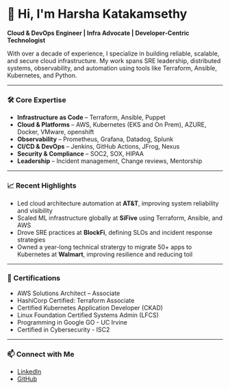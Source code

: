 # 👋 Hi, I'm Harsha Katakamsethy

**Cloud & DevOps Engineer | Infra Advocate | Developer-Centric Technologist**

With over a decade of experience, I specialize in building reliable, scalable, and secure cloud infrastructure. My work spans SRE leadership, distributed systems, observability, and automation using tools like Terraform, Ansible, Kubernetes, and Python.

---

### 🛠 Core Expertise

- **Infrastructure as Code** – Terraform, Ansible, Puppet
- **Cloud & Platforms** – AWS, Kubernetes (EKS and On Prem), AZURE, Docker, VMware, openshift
- **Observability** – Prometheus, Grafana, Datadog, Splunk
- **CI/CD & DevOps** – Jenkins, GitHub Actions, JFrog, Nexus
- **Security & Compliance** – SOC2, SOX, HIPAA
- **Leadership** – Incident management, Change reviews, Mentorship

---


### 📈 Recent Highlights

- Led cloud architecture automation at **AT&T**, improving system reliability and visibility
- Scaled ML infrastructure globally at **SiFive** using Terraform, Ansible, and AWS
- Drove SRE practices at **BlockFi**, defining SLOs and incident response strategies
- Owned a year-long technical stratergy to migrate 50+ apps to Kubernetes at **Walmart**, improving resilience and reducing toil
---

### 📜 Certifications

- AWS Solutions Architect – Associate
- HashiCorp Certified: Terraform Associate
- Certified Kubernetes Application Developer (CKAD)
- Linux Foundation Certified Systems Admin (LFCS)
- Programming in Google GO - UC Irvine
- Certified in Cybersecurity - ISC2

---

### 📫 Connect with Me

- [LinkedIn](https://www.linkedin.com/in/harsha-k-85b957104/)
- [GitHub](https://github.com/harshasethy)
